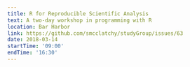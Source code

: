 ```yaml
---
title: R for Reproducible Scientific Analysis
text: A two-day workshop in programming with R
location: Bar Harbor
link: https://github.com/smcclatchy/studyGroup/issues/63
date: 2018-03-14
startTime: '09:00'
endTime: '16:30'
---
```

